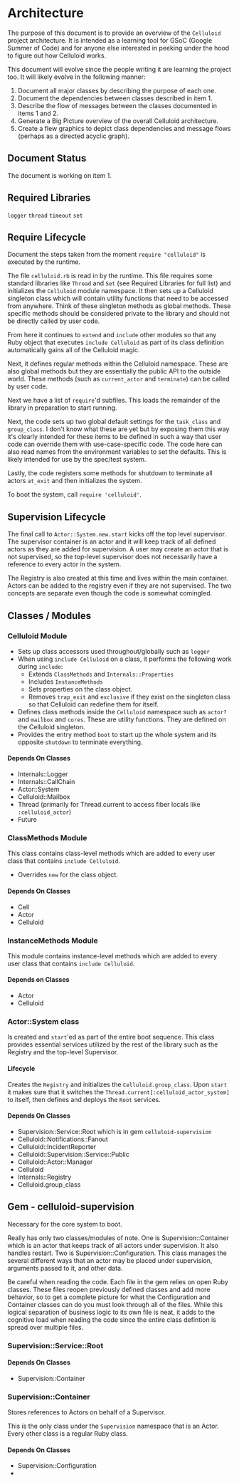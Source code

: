 # Architecture

The purpose of this document is to provide an overview of the `Celluloid` project architecture. It is intended as a learning tool for
GSoC (Google Summer of Code) and for anyone else interested in peeking under the hood to figure out how Celluloid works.

This document will evolve since the people writing it are learning the project too. It will likely evolve in the following manner:

1. Document all major classes by describing the purpose of each one.
2. Document the dependencies between classes described in item 1.
3. Describe the flow of messages between the classes documented in items 1 and 2.
4. Generate a Big Picture overview of the overall Celluloid architecture.
5. Create a flew graphics to depict class dependencies and message flows (perhaps as a directed acyclic graph).

## Document Status

The document is working on item 1.

## Required Libraries
`logger`
`thread`
`timeout`
`set`

## Require Lifecycle
Document the steps taken from the moment `require "celluloid"` is executed by the runtime.

The file `celluloid.rb` is read in by the runtime. This file requires some standard libraries like `Thread` and `Set` (see Required Libraries for full list) and initializes the `Celluloid` module namespace. It then sets up a Celluloid singleton class which will contain utility functions that need to be accessed from anywhere. Think of these singleton methods as global methods. These specific methods should be considered private to the library and should not be directly called by user code.

From here it continues to `extend` and `include` other modules so that any Ruby object that executes `include Celluloid` as part of its class definition automatically gains all of the Celluloid magic. 

Next, it defines regular methods within the Celluloid namespace. These are also global methods but they are essentially the public API to the outside world. These methods (such as `current_actor` and `terminate`) can be called by user code.

Next we have a list of `require`'d subfiles. This loads the remainder of the library in preparation to start running.

Next, the code sets up two global default settings for the `task_class` and `group_class`. I don't know what these are yet but by exposing them this way it's clearly intended for these items to be defined in such a way that user code can override them with use-case-specific code. The code here can also read names from the environment variables to set the defaults. This is likely intended for use by the spec/test system.

Lastly, the code registers some methods for shutdown to terminate all actors `at_exit` and then initializes the system.

To boot the system, call `require 'celluloid'`.

## Supervision Lifecycle
The final call to `Actor::System.new.start` kicks off the top level supervisor. The supervisor container is an actor and it will keep track of all defined actors as they are added for supervision. A user may create an actor that is not supervised, so the top-level supervisor does not necessarily have a reference to every actor in the system.

The Registry is also created at this time and lives within the main container. Actors can be added to the registry even if they are not supervised. The two concepts are separate even though the code is somewhat comingled. 

## Classes / Modules

### Celluloid Module
* Sets up class accessors used throughout/globally such as `logger`
* When using `include Celluloid` on a class, it performs the following work during `include`:
  * Extends `ClassMethods` and `Internals::Properties`
  * Includes `InstanceMethods`
  * Sets properties on the class object.
  * Removes `trap_exit` and `exclusive` if they exist on the singleton class so that Celluloid can redefine them for itself.
* Defines class methods inside the `Celluloid` namespace such as `actor?` and `mailbox` and `cores`. These are utility functions. They are defined on the Celluloid singleton.
* Provides the entry method `boot` to start up the whole system and its opposite `shutdown` to terminate everything.

#### Depends On Classes
* Internals::Logger
* Internals::CallChain
* Actor::System
* Celluloid::Mailbox
* Thread (primarily for Thread.current to access fiber locals like `:celluloid_actor`)
* Future

### ClassMethods Module
This class contains class-level methods which are added to every user class that contains `include Celluloid`. 

* Overrides `new` for the class object.

#### Depends On Classes
* Cell
* Actor
* Celluloid

### InstanceMethods Module
This module contains instance-level methods which are added to every user class that contains `include Celluloid`.

#### Depends on Classes
* Actor
* Celluloid


### Actor::System class
Is created and `start`'ed as part of the entire boot sequence. This class provides essential services utilized by the rest of the library such as the Registry and the top-level Supervisor.

#### Lifecycle
Creates the `Registry` and initializes the `Celluloid.group_class`. Upon `start` it makes sure that it switches the `Thread.current[:celluloid_actor_system]` to itself, then defines and deploys the `Root` services.

#### Depends On Classes
* Supervision::Service::Root which is in gem `celluloid-supervision`
* Celluloid::Notifications::Fanout
* Celluloid::IncidentReporter
* Celluloid::Supervision::Service::Public
* Celluloid::Actor::Manager
* Celluloid
* Internals::Registry
* Celluloid.group_class

## Gem - celluloid-supervision
Necessary for the core system to boot.

Really has only two classes/modules of note. One is Supervision::Container which is an actor that keeps track of all actors under supervision. It also handles restart. Two is Supervision::Configuration. This class manages the several different ways that an actor may be placed under supervision, arguments passed to it, and other data.

Be careful when reading the code. Each file in the gem relies on open Ruby classes. These files reopen previously defined classes and add more behavior, so to get a complete picture for what the Configuration and Container classes can do you must look through all of the files. While this logical separation of business logic to its own file is neat, it adds to the cognitive load when reading the code since the entire class defintion is spread over multiple files.

### Supervision::Service::Root

#### Depends On Classes
* Supervision::Container


### Supervision::Container
Stores references to Actors on behalf of a Supervisor.

This is the only class under the `Supervision` namespace that is an Actor. Every other class is a regular Ruby class.

#### Depends On Classes
* Supervision::Configuration
* 
